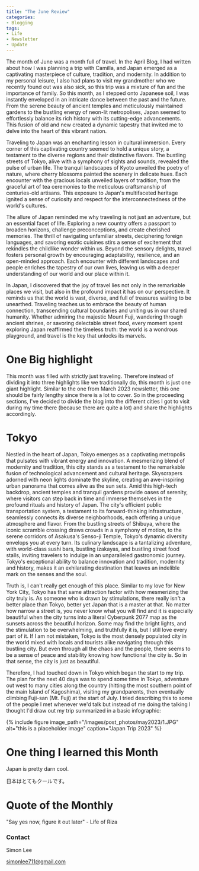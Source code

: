 ```yaml
---
title: "The June Review"
categories:
- Blogging
tags:
- Life
- Newsletter
- Update
---
```


The month of June was a month full of travel. In the April Blog, I had written about how I was planning a trip with Camilla, and  Japan emerged as a captivating masterpiece of culture, tradition, and modernity. In addition to my personal leisure, I also had plans to visit my grandmother who we recently found out was also sick, so this trip was a mixture of fun and the importance of family. So this month, as I stepped onto Japanese soil, I was instantly enveloped in an intricate dance between the past and the future. From the serene beauty of ancient temples and meticulously maintained gardens to the bustling energy of neon-lit metropolises, Japan seemed to effortlessly balance its rich history with its cutting-edge advancements. This fusion of old and new created a dynamic tapestry that invited me to delve into the heart of this vibrant nation.

Traveling to Japan was an enchanting lesson in cultural immersion. Every corner of this captivating country seemed to hold a unique story, a testament to the diverse regions and their distinctive flavors. The bustling streets of Tokyo, alive with a symphony of sights and sounds, revealed the pulse of urban life. The tranquil landscapes of Kyoto unveiled the poetry of nature, where cherry blossoms painted the scenery in delicate hues. Each encounter with the gracious locals unveiled layers of tradition, from the graceful art of tea ceremonies to the meticulous craftsmanship of centuries-old artisans. This exposure to Japan's multifaceted heritage ignited a sense of curiosity and respect for the interconnectedness of the world's cultures.

The allure of Japan reminded me why traveling is not just an adventure, but an essential facet of life. Exploring a new country offers a passport to broaden horizons, challenge preconceptions, and create cherished memories. The thrill of navigating unfamiliar streets, deciphering foreign languages, and savoring exotic cuisines stirs a sense of excitement that rekindles the childlike wonder within us. Beyond the sensory delights, travel fosters personal growth by encouraging adaptability, resilience, and an open-minded approach. Each encounter with different landscapes and people enriches the tapestry of our own lives, leaving us with a deeper understanding of our world and our place within it.

In Japan, I discovered that the joy of travel lies not only in the remarkable places we visit, but also in the profound impact it has on our perspective. It reminds us that the world is vast, diverse, and full of treasures waiting to be unearthed. Traveling teaches us to embrace the beauty of human connection, transcending cultural boundaries and uniting us in our shared humanity. Whether admiring the majestic Mount Fuji, wandering through ancient shrines, or savoring delectable street food, every moment spent exploring Japan reaffirmed the timeless truth: the world is a wondrous playground, and travel is the key that unlocks its marvels.

# One Big highlight

This month was filled with strictly just traveling. Therefore instead of dividing it into three highlights like we traditionally do, this month is just one giant highlight. Similar to the one from March 2023 newsletter, this one should be fairly lengthy since there is a lot to cover. So in the proceeding sections, I've decided to divide the blog into the different cities I got to visit during my time there (because there are quite a lot) and share the highlights accordingly.

# Tokyo

Nestled in the heart of Japan, Tokyo emerges as a captivating metropolis that pulsates with vibrant energy and innovation. A mesmerizing blend of modernity and tradition, this city stands as a testament to the remarkable fusion of technological advancement and cultural heritage. Skyscrapers adorned with neon lights dominate the skyline, creating an awe-inspiring urban panorama that comes alive as the sun sets. Amid this high-tech backdrop, ancient temples and tranquil gardens provide oases of serenity, where visitors can step back in time and immerse themselves in the profound rituals and history of Japan. The city's efficient public transportation system, a testament to its forward-thinking infrastructure, seamlessly connects its diverse neighborhoods, each offering a unique atmosphere and flavor. From the bustling streets of Shibuya, where the iconic scramble crossing draws crowds in a symphony of motion, to the serene corridors of Asakusa's Senso-ji Temple, Tokyo's dynamic diversity envelops you at every turn. Its culinary landscape is a tantalizing adventure, with world-class sushi bars, bustling izakayas, and bustling street food stalls, inviting travelers to indulge in an unparalleled gastronomic journey. Tokyo's exceptional ability to balance innovation and tradition, modernity and history, makes it an exhilarating destination that leaves an indelible mark on the senses and the soul.

Truth is, I can't really get enough of this place. Similar to my love for New York City, Tokyo has that same attraction factor with how mesmerizing the city truly is. As someone who is drawn by stimulations, there really isn't a better place than Tokyo, better yet Japan that is a master at that. No matter how narrow a street is, you never know what you will find and it is especially beautiful when the city turns into a literal Cyberpunk 2077 map as the sunsets across the beautiful horizon. Some may find the bright lights, and the stimulation to be overwhelming, and truthfully it is, but I still love every part of it. If I am not mistaken, Tokyo is the most densely populated city in the world mixed with locals and tourists alike navigating through this bustling city. But even through all the chaos and the people, there seems to be a sense of peace and stability knowing how functional the city is. So in that sense, the city is just as beautiful.

Therefore, I had touched down in Tokyo which began the start to my trip. The plan for the next 40 days was to spend some time in Tokyo, adventure out west to many cities along the country (hitting the most southern point of the main Island of Kagoshima), visiting my grandparents, then eventually climbing Fuji-san (Mt. Fuji) at the start of July. I tried describing this to some of the people I met whenever we'd talk but instead of me doing the talking I thought I'd draw out my trip summarized in a basic infographic:

{% include figure image_path="/images/post_photos/may2023/1.JPG" alt="this is a placeholder image" caption="Japan Trip 2023" %}

# One thing I learned this Month

Japan is pretty darn cool. 

日本はとてもクールです。


# Quote of the Monthly 

"Say yes now, figure it out later" - Life of Riza

### Contact

Simon Lee

simonlee711@gmail.com